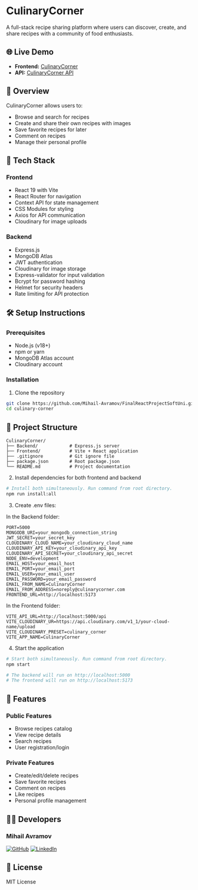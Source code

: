 # CulinaryCorner

A full-stack recipe sharing platform where users can discover, create, and share recipes with a community of food enthusiasts.

## 🌐 Live Demo

- **Frontend:** [CulinaryCorner](https://culinarycorner.onrender.com/)
- **API:** [CulinaryCorner API](https://culinarycornerapi.onrender.com/)

## 🍲 Overview

CulinaryCorner allows users to:
- Browse and search for recipes
- Create and share their own recipes with images
- Save favorite recipes for later
- Comment on recipes
- Manage their personal profile

## 🚀 Tech Stack

### Frontend
- React 19 with Vite
- React Router for navigation
- Context API for state management
- CSS Modules for styling
- Axios for API communication
- Cloudinary for image uploads

### Backend
- Express.js
- MongoDB Atlas
- JWT authentication
- Cloudinary for image storage
- Express-validator for input validation
- Bcrypt for password hashing
- Helmet for security headers
- Rate limiting for API protection

## 🛠️ Setup Instructions

### Prerequisites
- Node.js (v18+)
- npm or yarn
- MongoDB Atlas account
- Cloudinary account

### Installation

1. Clone the repository
```bash
git clone https://github.com/Mihail-Avramov/FinalReactProjectSoftUni.git
cd culinary-corner
```

## 📁 Project Structure

```
CulinaryCorner/
├── Backend/            # Express.js server
├── Frontend/           # Vite + React application
├── .gitignore          # Git ignore file
├── package.json        # Root package.json
└── README.md           # Project documentation
```

2. Install dependencies for both frontend and backend
```bash
# Install both simultaneously. Run command from root directory.
npm run install:all
```

3. Create .env files:

In the Backend folder:
```
PORT=5000
MONGODB_URI=your_mongodb_connection_string
JWT_SECRET=your_secret_key
CLOUDINARY_CLOUD_NAME=your_cloudinary_cloud_name
CLOUDINARY_API_KEY=your_cloudinary_api_key
CLOUDINARY_API_SECRET=your_cloudinary_api_secret
NODE_ENV=development
EMAIL_HOST=your_email_host
EMAIL_PORT=your_email_port
EMAIL_USER=your_email_user
EMAIL_PASSWORD=your_email_password
EMAIL_FROM_NAME=CulinaryCorner
EMAIL_FROM_ADDRESS=noreply@culinarycorner.com
FRONTEND_URL=http://localhost:5173
```

In the Frontend folder:
```
VITE_API_URL=http://localhost:5000/api
VITE_CLOUDINARY_UR=https://api.cloudinary.com/v1_1/your-cloud-name/upload
VITE_CLOUDINARY_PRESET=culinary_corner
VITE_APP_NAME=CulinaryCorner
```

4. Start the application
```bash
# Start both simultaneously. Run command from root directory.
npm start

# The backend will run on http://localhost:5000
# The frontend will run on http://localhost:5173
```

## 🌟 Features

### Public Features
- Browse recipes catalog
- View recipe details
- Search recipes
- User registration/login

### Private Features
- Create/edit/delete recipes
- Save favorite recipes
- Comment on recipes
- Like recipes
- Personal profile management

## 👨‍💻 Developers

### Mihail Avramov
[![GitHub](https://img.shields.io/badge/GitHub-Mihail--Avramov-181717?style=flat&logo=github)](https://github.com/Mihail-Avramov)
[![LinkedIn](https://img.shields.io/badge/LinkedIn-Mihail%20Avramov-0077B5?style=flat&logo=linkedin)](https://www.linkedin.com/in/mihailavramov/)

## 📄 License

MIT License
